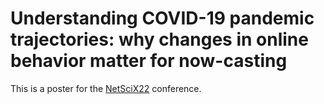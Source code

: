 # Understanding COVID-19 pandemic trajectories: why changes in online behavior matter for now-casting

This is a poster for the [NetSciX22](https://netscix.dcc.fc.up.pt/) conference.
